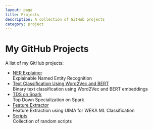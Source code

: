 ```yaml
---
layout: page
title: Projects
description: A collection of GitHub projects
category: project
---
```


# My GitHub Projects

A list of my GitHub projects:

* [NER Explainer](https://github.com/micophilip/ner-explainer)  
  Explainable Named Entity Recognition
* [Text Classification Using Word2Vec and BERT](https://github.com/micophilip/text-classification-word2vec-bert)  
  Binary text classification using Word2Vec and BERT embeddings
* [TDS on Spark](https://github.com/micophilip/tds-spark)  
  Top Down Specialization on Spark
* [Feature Extractor](https://github.com/micophilip/feature-extractor)  
  Feature Extraction using UIMA for WEKA ML Classification
* [Scripts](https://github.com/micophilip/scripts)  
  Collection of random scripts
